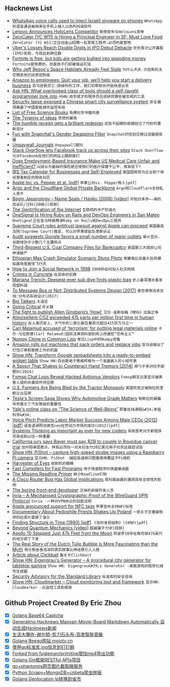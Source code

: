 ## Hacknews List


- [WhatsApp voice calls used to inject Israeli spyware on phones](https://www.ft.com/content/4da1117e-756c-11e9-be7d-6d846537acab)  `WhatsApp的语音通话被用来在手机上植入以色列间谍软件`
- [Lenovo Announces HoloLens Competitor](https://www.engadget.com/2019/05/13/lenovo-thinkreality-ar-vr-headset-hololens-2/)  `联想宣布与HoloLens竞争`
- [ZeroCater (YC W11) Is Hiring a Principal Engineer in SF: Must Love Food](https://zerocater.com/about/careers/?gh_jid=1564864)  `ZeroCater (YC W11)正在旧金山招聘一名首席工程师:必须热爱食物`
- [Uber&#39;s Losses Reach Double Digits in IPO Debut Debacle](https://finance.yahoo.com/news/uber-shares-decline-second-day-091656484.html)  `优步首次公开募股(IPO)失败，亏损达到两位数`
- [Fortnite is free, but kids are getting bullied into spending money](https://www.polygon.com/2019/5/7/18534431/fortnite-rare-default-skins-bullying-harassment)  `Fortnite是免费的，但是孩子们却被强迫花钱`
- [Why Jeff Bezos&#39;s Space Habitats Already Feel Stale](https://www.citylab.com/perspective/2019/05/space-colony-design-jeff-bezos-blue-origin-oneill-colonies/589294/)  `为什么杰夫·贝佐斯的太空栖息地已经感觉陈腐`
- [Amazon to employees: Quit your job, we’ll help you start a delivery business](https://arstechnica.com/information-technology/2019/05/amazon-to-employees-quit-your-job-well-help-you-start-a-delivery-business/)  `亚马逊致员工:辞掉你的工作，我们将帮助你开始快递业务`
- [Ask HN: What overlooked class of tools should a self-taught programmer look into](item?id=19900955)  `问HN:自学成才的程序员应该研究哪些被忽视的工具`
- [Security lapse exposed a Chinese smart city surveillance system](https://techcrunch.com/2019/05/03/china-smart-city-exposed/)  `安全漏洞暴露了中国智能城市监控系统`
- [List of Free Science Books](http://physicsdatabase.com/book-list-by-title/)  `免费科学书籍列表`
- [The Tyranny of Ideas](https://nadiaeghbal.com/ideas)  `思想的暴政`
- [The humble receipt gets a brilliant redesign](https://www.fastcompany.com/90347782/the-humble-receipt-gets-a-brilliant-redesign)  `这张不起眼的收据经过了巧妙的重新设计`
- [Fun with Snapchat&#39;s Gender Swapping Filter](https://blog.evjang.com/2019/05/fun-with-snapchats-gender-swapping.html)  `Snapchat的性别交换过滤器很有趣`
- [Unpaywall Journals](https://chrome.google.com/webstore/detail/unpaywall/iplffkdpngmdjhlpjmppncnlhomiipha?hl=en)  `Unpaywall期刊`
- [Stack Overflow lets Facebook track us across their sites](https://meta.stackoverflow.com/questions/384864/stack-overflow-lets-facebook-track-us-across-their-sites?cb=1)  `Stack Overflow允许Facebook在他们的网站上跟踪我们`
- [Does Employment-Based Insurance Make US Medical Care Unfair and Inefficient?](https://jamanetwork.com/journals/jama/fullarticle/2733520)  `以就业为基础的保险是否使我们的医疗保健不公平、效率低下?`
- [IRS Tax Calendar for Businesses and Self-Employed](https://www.irs.gov/businesses/small-businesses-self-employed/irs-tax-calendar-for-businesses-and-self-employed)  `美国国税局为企业和个体经营者制定的税收日历`
- [Apple Inc vs. Pepper et al. [pdf]](https://www.supremecourt.gov/opinions/18pdf/17-204_bq7d.pdf)  `苹果公司vs. Pepper等人[pdf]`
- [Argo and the Cloudflare Global Private Backbone](https://blog.cloudflare.com/argo-and-the-cloudflare-global-private-backbone/?a)  `Argo和Cloudflare全球私人骨干`
- [Begin Japanology – Name Seals / Hanko (2006) [video]](https://www.youtube.com/watch?v=gaABnATXQbY)  `开始日本学——海豹突击队/汉科(2006)[视频]`
- [The Gentrification of the Internet](http://culturedigitally.org/2019/03/the-gentrification-of-the-internet/)  `互联网的中产阶级化`
- [OneSignal Is Hiring Ruby on Rails and DevOps Engineers in San Mateo](https://onesignal.com/careers)  `OneSignal正在圣马特奥聘请Ruby on Rails和DevOps工程师`
- [Supreme Court rules antitrust lawsuit against Apple can proceed](https://www.wired.com/story/supreme-court-apple-decision-antitrust/)  `美国最高法院(Supreme Court)裁定，可以对苹果提起反垄断诉讼`
- [Audit suggests Google favors a small number of major outlets](https://www.cjr.org/tow_center/google-news-algorithm.php)  `审计显示，谷歌倾向于少数几个主要网点`
- [Third-Biggest U.S. Coal Company Files for Bankruptcy](https://flatheadbeacon.com/2019/05/10/third-biggest-u-s-coal-company-files-bankruptcy/)  `美国第三大煤炭公司申请破产`
- [Ethiopian Max Crash Simulator Scenario Stuns Pilots](https://aviationweek.com/commercial-aviation/ethiopian-max-crash-simulator-scenario-stuns-pilots)  `埃塞俄比亚最大坠机模拟器场景震惊飞行员`
- [How to Join a Social Network in 1998](http://www.ironicsans.com/2019/01/how_to_join_a_social_network_i.html)  `1998年如何加入社交网络`
- [Crimes in Concrete](https://www.firstthings.com/article/2019/06/crimes-in-concrete)  `在具体的犯罪`
- [Mariana Trench: Deepest-ever sub dive finds plastic bag](https://www.bbc.co.uk/news/science-environment-48230157)  `史上最深潜水者发现塑料袋`
- [To Message Bus or Not: Distributed Systems Design (2017)](https://www.netlify.com/blog/2017/03/02/to-message-bus-or-not-distributed-systems-design/)  `是否使用消息总线:分布式系统设计(2017)`
- [Big Talkers](https://www.nybooks.com/articles/2019/05/23/johnson-boswell-big-talkers/)  `大语言`
- [Going Critical](https://www.meltingasphalt.com/interactive/going-critical/)  `将关键`
- [The fight to publish Allen Ginsberg’s ‘Howl’](https://www.spiked-online.com/2019/05/09/the-fight-to-publish-allen-ginsbergs-howl/)  `艾伦·金斯伯格《嚎叫》出版之争`
- [Atmosphere CO2 exceeded 415 parts per million first time in human history](https://techcrunch.com/2019/05/12/co2-in-the-atmosphere-just-exceeded-415-parts-per-million-for-the-first-time-in-human-history/)  `在人类历史上，大气中的二氧化碳含量首次超过415百万分之一`
- [Carl Malamud accused of ‘terrorism’ for putting legal materials online](https://www.nytimes.com/2019/05/13/us/politics/georgia-official-code-copyright.html)  `卡尔·马拉默德(Carl Malamud)因将法律资料放到网上而被控“恐怖主义”`
- [Numpy Clone in Common Lisp](https://github.com/numcl/numcl)  `常见Lisp中的Numpy克隆`
- [Amazon rolls out machines that pack orders and replace jobs](https://www.reuters.com/article/us-amazon-com-automation-exclusive-idUSKCN1SJ0X1)  `亚马逊推出了打包订单和替换工作的机器`
- [Show HN: Transform Google spreadsheets into a ready-to-embed widget table](https://blog.updatefy.co/transform-spreadsheet-to-widget-table/)  `Show HN:将谷歌电子表格转换为一个准备嵌入的小部件表`
- [A Spoon That Shakes to Counteract Hand Tremors (2014)](https://www.npr.org/sections/health-shots/2014/05/13/310399325/a-spoon-that-shakes-to-counteract-hand-tremors)  `用勺子来对抗手部颤抖(2014)`
- [Fxmsp Chat Logs Reveal Hacked Antivirus Vendors](https://www.bleepingcomputer.com/news/security/fxmsp-chat-logs-reveal-the-hacked-antivirus-vendors-avs-respond/)  `Fxmsp聊天记录显示被黑客入侵的杀毒软件供应商`
- [U.S. Farmers Are Being Bled by the Tractor Monopoly](https://www.bloomberg.com/opinion/articles/2019-04-23/u-s-farmers-need-a-better-way-to-fix-their-tractors)  `美国农民正被拖拉机垄断企业压榨`
- [Tesla&#39;s Screen Saga Shows Why Automotive Grade Matters](https://www.thedrive.com/tech/27989/teslas-screen-saga-shows-why-automotive-grade-matters)  `特斯拉的屏幕传奇展示了汽车等级的重要性`
- [Yale&#39;s online class on “The Science of Well-Being”](https://www.cnbc.com/2019/05/13/i-took-yales-most-popular-class-ever-and-it-completely-changed-how-i-spend-my-money.html)  `耶鲁在线课程&#34;幸福科学&#34;`
- [Voice Pitch Predicts Labor Market Success Among Male CEOs (2012) [pdf]](https://scprod2-lb.mccombs.utexas.edu/~/media/Files/MSB/Departments/Accounting/Centennial/MPV_PSYCI_07262012.pdf)  `语音语调预测男性ceo在劳动力市场的成功(2012)[pdf]`
- [Systems Thinking as important as ever for new coders](https://www.hanselman.com/blog/SystemsThinkingAsImportantAsEverForNewCoders.aspx)  `系统思考对于新程序员来说和以往一样重要`
- [California jury says Bayer must pay $2B to couple in Roundup cancer trial](https://www.reuters.com/article/us-bayer-glyphosate-lawsuit/california-jury-says-bayer-must-pay-2-billion-to-couple-in-roundup-cancer-trial-idUSKCN1SJ29F)  `加州陪审团表示，拜耳必须向一对夫妇支付20亿美元用于抗农达癌症试验`
- [Show HN: PiShot – capture high-speed strobe images using a Raspberry Pi camera](https://github.com/revalo/pishot)  `显示HN: PiShot -捕捉高速频闪图像使用覆盆子Pi相机`
- [Harvester of Eyes](https://reallifemag.com/dispatches/harvester-of-eyes)  `收割机的眼睛`
- [Fast Compilers for Fast Programs](https://crawshaw.io/blog/fast-compilers)  `用于快速程序的快速编译器`
- [The Missing Readline Primer](https://zwischenzugs.com/2019/04/23/the-missing-readline-primer/)  `缺少Readline引物`
- [A Cisco Router Bug Has Global Implications](https://www.wired.com/story/cisco-router-bug-secure-boot-trust-anchor/)  `思科路由器的漏洞具有全球性的影响`
- [The boring front-end developer](https://adamsilver.io/articles/the-boring-front-end-developer/)  `乏味的前端开发人员`
- [Inria – A Mechanised Cryptographic Proof of the WireGuard VPN Protocol](https://hal.inria.fr/hal-02100345)  `Inria -一种对VPN协议的加密证明`
- [Apple announced support for NFC tags](https://twitter.com/SteveMoser/status/1127949077432426496)  `苹果宣布支持NFC标签`
- [Documentary About Pedophile Priests Shakes Up Poland](https://www.apnews.com/14f374e7c6a340e6bbf543223f968006)  `一部关于恋童癖牧师的纪录片震撼了波兰`
- [Finding Structure in Time (1990) [pdf]](https://crl.ucsd.edu/~elman/Bulgaria/fsit.pdf)  `《及时发现结构》(1990)[pdf]`
- [Beyond Quantum Mechanics [video]](https://www.youtube.com/watch?v=jvsTVlwek-g)  `超越量子力学[视频]`
- [Apollo 10 Stopped Just 47k Feet from the Moon](https://www.nytimes.com/2019/05/13/science/apollo-10-moon-nasa.html)  `阿波罗10号在离月球47k英尺的地方停了下来`
- [The Real Story of the Dutch Tulip Bubble Is More Fascinating than the Myth](https://www.barrons.com/articles/the-real-story-of-the-dutch-tulip-bubble-is-even-more-fascinating-than-the-myth-youve-heard-51557666037)  `荷兰郁金香泡沫的真实故事比神话更引人入胜`
- [Article about Clickbait](https://www.vox.com/the-goods/2019/5/8/18537279/chum-box-weird-sponsored-links-gut-doctor)  `篇关于Clickbait`
- [Show HN: Eigengrau&#39;s Generator – A procedural city generator for tabletop gaming](https://github.com/ryceg/Eigengrau-s-Essential-Establishment-Generator)  `Show HN: Eigengrau&#39;s Generator -桌面游戏的程序化城市生成器`
- [Security Advisory for the Standard Library](https://blog.rust-lang.org/2019/05/13/Security-advisory.html)  `标准库的安全咨询`
- [Show HN: Cloudmarker – Cloud monitoring tool and framework](https://github.com/cloudmarker/cloudmarker)  `显示HN: Cloudmarker -云监控工具和框架`

## Github Project Created By Eric Zhou

- [x] [Golang Base64 Captcha](https://github.com/mojocn/base64Captcha)
- [x] [Generating Hacknews Maoyan-Movie-Board Markdown Automatically 自动生成Hacknews新闻](https://github.com/dejavuzhou/md-genie)
- [x] [生活大爆炸-谢尔顿-剪刀石头布-百度智能音箱](https://github.com/mojocn/dueros-bang-game)
- [x] [Golang Beego网站 mojotv.cn](https://github.com/mojocn/www.mojotv.cn)
- [x] [使用go标准库,log信息到钉钉群](https://github.com/mojocn/dooger)
- [x] [Forked from fogleman/primitive增加mp4导出功能](https://github.com/mojocn/primitive)
- [x] [Golang Gin框架RESTful APIs项目](https://github.com/JJJJJJJerk/ezier-golang-web-api-framework)
- [x] [go+phantomjs网页图片截取微服务](https://github.com/mojocn/screen_shot)
- [x] [Python Scrapy+MongoDB+cnbeta爬虫样板](https://github.com/mojocn/scrapy_mongodb_boilerplate_cnbeta)
- [x] [Golang Geolocation Ip转换到省市](https://github.com/mojocn/ip2location)